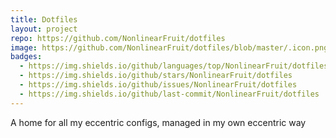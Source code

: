 ```yaml
---
title: Dotfiles
layout: project
repo: https://github.com/NonlinearFruit/dotfiles
image: https://github.com/NonlinearFruit/dotfiles/blob/master/.icon.png?raw=true
badges:
  - https://img.shields.io/github/languages/top/NonlinearFruit/dotfiles
  - https://img.shields.io/github/stars/NonlinearFruit/dotfiles
  - https://img.shields.io/github/issues/NonlinearFruit/dotfiles
  - https://img.shields.io/github/last-commit/NonlinearFruit/dotfiles
---
```


A home for all my eccentric configs, managed in my own eccentric way
